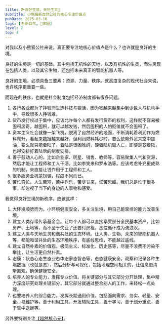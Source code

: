 ```yaml
---
title: 🏞️良好生境，天地生灵🐼
subTitle: 小熊猫新自然公社的核心专注价值点
pubDate: 2025-03-16
tags: [🏝新自然, 🏡家园]
level: 2
top: 4
---
```


对我以及小熊猫公社来说，真正要专注地核心价值点是什么？也许就是良好的生境。

良好的生境是一切的基础，其中包括无机性的天地，以及有机性的生灵，而生灵现在包括人类，以及其它生物，还包括未来真正的智能机器人等。

良好的生境，必须具备三要素：资源、力量、秩序。就高度复杂的现代社会来说，也许秩序更重要一些。

而现在的秩序，也就是社会制度包括经济制度都有很多问题。

1. 各行各业都为了挣钱而生造科技与狠活，因为钱越来越集中到少数人与机构手中，导致很多人挣钱难。
2. 货币发行权过于集中，应该允许每个人都有发行货币的权利，这样就不容易被囤积居奇。越囤积，就可以越发钱，然后囤积的人怕贬值就不会囤积了。
3. 资本主义社会就像一架飞机，脱离了自然经济的地面，不断消耗着利润作为燃料爬升，看起来数据越来越好，但利润燃料耗尽时，要么依赖外贸来空中加油，要么就只能着陆了。着陆是很困难的，硬着陆机毁人亡，即便是软着陆，也得安排好着陆后的制度安排。
4. 善于鼓动人心的，比如企业家、明星、销售、教师等，容易聚集人气和资源，然后才能让工程师和工人干活。比如李笑来和罗永浩等。应该考虑补充更成熟的机制，来直接让钱作用于工程师和工人。
5. 很多服务业坑蒙拐骗，程度不同而已。
6. 苦忙穷忙。人生苦短，苦中作乐，苦尽甘来，忆苦思甜。我们总是忙于很多事，却忽视了当下的身边的人事物和感受。

我觉得良好生境的新秩序，应该这样：

1. 大环境顺势而为，小环境健康安全，多关注生境，用自己能掌控的能力改善生境。
2. 建立人类存续传承基金会。让每个人都可以直接享受部分全民基本资产，比如房产、土地等，而不至于失业了还要付房租，恶性循环成为流浪汉。
3. 建立人类与天地生灵和谐共处的生态环境。让人类、生物、未来的智能机器人等，都能和谐共处的生态环境秩序，有底线思维，不能越过底线。
4. 建立自然朴素的价值观。极简主义、标准化、历史感等，尽量不浪费不污染不攀比，让生活更自然朴素。
5. 态康：状态心态生态业态体态家态智态等，态态健康安全。观察和记录各种生境数据（也就是态），然后分析与可视化，包括地理空间相关的，让信息更清晰直观，确保健康安全。
6. 培养人的专业能力，发挥专业价值。将关键部分与其它部分分开处理，集中精力深度研究处理关键部分，其它部分就通过整合别人的工作，来轻松一点处理。
7. 也要培养人的综合能力，发挥长期通用价值。包括面向需求、务实、轻量、安全、易维护等，善于利用工具，开发辅助工具，善于学习，善于划分重点，善于雪中送炭等。

另外要特别关注[【超然核心元】](/xyy/20250316b)。
